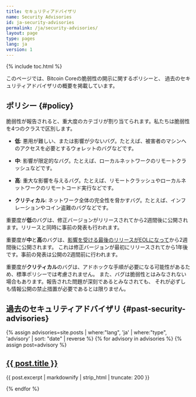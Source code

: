```yaml
---
title: セキュリティアドバイザリ
name: Security Advisories
id: ja-security-advisories
permalink: /ja/security-advisories/
layout: page
type: pages
lang: ja
version: 1
---
```

{% include toc.html %}

このページでは、Bitcoin Coreの脆弱性の開示に関するポリシーと、
過去のセキュリティアドバイザリの概要を掲載しています。

## ポリシー {#policy}

脆弱性が報告されると、重大度のカテゴリが割り当てられます。私たちは脆弱性を4つのクラスで区別します。

* **低**: 悪用が難しい、または影響が少ないバグ。たとえば、被害者のマシンへのアクセスを必要とするウォレットのバグなどです。

* **中**: 影響が限定的なバグ。たとえば、ローカルネットワークのリモートクラッシュなどです。

* **高**: 重大な影響を与えるバグ。たとえば、リモートクラッシュやローカルネットワークのリモートコード実行などです。

* **クリティカル**: ネットワーク全体の完全性を脅かすバグ。たとえば、インフレーションやコイン盗難のバグなどです。

重要度が**低**のバグは、修正バージョンがリリースされてから2週間後に公開されます。リリースと同時に事前の発表も行われます。

重要度が**中**と**高**のバグは、[影響を受ける最後のリリースがEOLになって](/ja/lifecycle/)から2週間後に公開されます。
  これは修正バージョンが最初にリリースされてから1年後です。事前の発表は公開の2週間前に行われます。

重要度が**クリティカル**のバグは、アドホックな手順が必要になる可能性があるため、標準ポリシーでは考慮されません。
  また、バグは脆弱性とはみなされない場合もあります。報告された問題が深刻であるとみなされても、
  それが必ずしも情報公開の禁止措置が必要であるとは限りません。

## 過去のセキュリティアドバイザリ {#past-security-advisories}

{% assign advisories=site.posts | where:"lang", 'ja' | where:"type", 'advisory' | sort: "date" | reverse %}
{% for advisory in advisories %}
{% assign post=advisory %}
  <article>
    <h2><a href="{{ post.url }}" title="{{ post.title | xml_escape }}">{{ post.title }}</a></h2>
    <p>{{ post.excerpt | markdownify | strip_html | truncate: 200 }}</p>
  </article>
{% endfor %}
